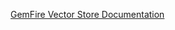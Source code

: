 [GemFire Vector Store Documentation](https://docs.spring.io/spring-ai/reference/1.0-SNAPSHOT/api/vectordbs/gemfire.html)